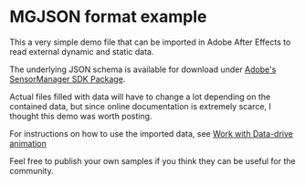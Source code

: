 # MGJSON format example

This a very simple demo file that can be imported in Adobe After Effects to read external dynamic and static data.

The underlying JSON schema is available for download under [Adobe's SensorManager SDK Package](https://console.adobe.io/downloads/ae).

Actual files filled with data will have to change a lot depending on the contained data, but since online documentation is extremely scarce, I thought this demo was worth posting.

For instructions on how to use the imported data, see [Work with Data-drive animation](https://helpx.adobe.com/after-effects/using/data-driven-animations.html)

Feel free to publish your own samples if you think they can be useful for the community.
